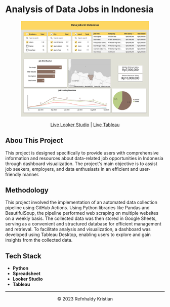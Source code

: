 # Analysis of Data Jobs in Indonesia

<p align="center">
<img src="image/Looker.jpg" width=80% height=80%>

<p align="center">
<a href="https://lookerstudio.google.com/reporting/88581a48-c611-48ed-930a-040d3aa91efd" target="_blank">Live Looker Studio</a> | <a href="https://public.tableau.com/app/profile/refnhaldy.kristian/viz/JobsDashboard_16828593362980/DataJobsInIndonesia" target="_blank">Live Tableau</a> 

## Abou This Project
This project is designed specifically to provide users with comprehensive information and resources about data-related job opportunities in Indonesia through dashboard visualization. The project's main objective is to assist job seekers, employers, and data enthusiasts in an efficient and user-friendly manner.

## Methodology
This project involved the implementation of an automated data collection pipeline using GitHub Actions. Using Python libraries like Pandas and BeautifulSoup, the pipeline performed web scraping on multiple websites on a weekly basis. The collected data was then stored in Google Sheets, serving as a convenient and structured database for efficient management and retrieval. To facilitate analysis and visualization, a dashboard was developed using Tableau Desktop, enabling users to explore and gain insights from the collected data.

## Tech Stack
- **Python**
- **Spreadsheet**
- **Looker Studio**
- **Tableau**
___
<p align="center">&copy; 2023 Refnhaldy Kristian</p>
